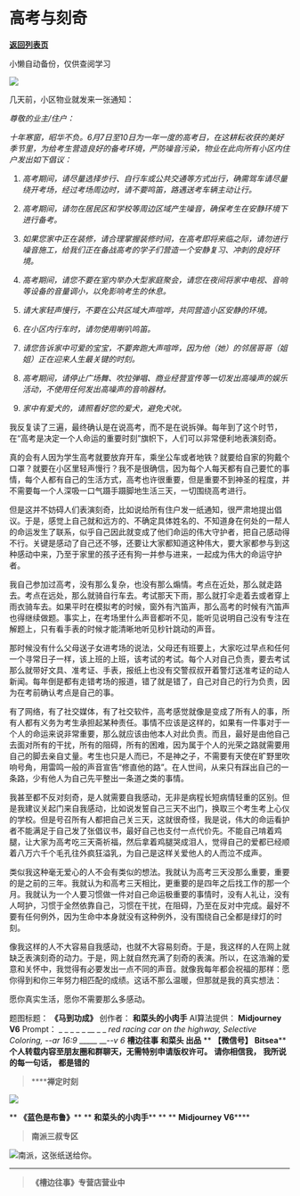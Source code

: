 # 高考与刻奇

[**返回列表页**](/gzh/槽边往事)

小懒自动备份，仅供查阅学习

![](https://mmbiz.qpic.cn/mmbiz_jpg/Ia6gU9JNtkpqd8DUA755Crn10xiagru91tl43dRzWJISic02diawXqsiatTRTGr3Tr8yiavllAvqWCrLAzpmUVKFt2A/640?wx_fmt=jpeg&from;=appmsg)

几天前，小区物业就发来一张通知：

 _尊敬的业主/住户：_

_十年寒窗，昭华不负。6月7日至10日为一年一度的高考日，在这耕耘收获的美好季节里，为给考生营造良好的备考环境，严防噪音污染，物业在此向所有小区内住户发出如下倡议：_

  1.  _高考期间，请尽量选择步行、自行车或公共交通等方式出行，确需驾车请尽量绕开考场，经过考场周边时，请不要鸣笛，路遇送考车辆主动让行。_

  2.  _高考期间，请勿在居民区和学校等周边区域产生噪音，确保考生在安静环境下进行备考。_

  3.  _如果您家中正在装修，请合理掌握装修时间，在高考即将来临之际，请勿进行噪音施工，给我们正在备战高考的学子们营造一个安静复习、冲刺的良好环境。_

  4.  _高考期间，请您不要在室内举办大型家庭聚会，请您在夜间将家中电视、音响等设备的音量调小，以免影响考生的休息。_

  5.  _请大家轻声慢行，不要在公共区域大声喧哗，共同营造小区安静的环境。_

  6.  _在小区内行车时，请勿使用喇叭鸣笛。_

  7.  _请您告诉家中可爱的宝宝，不要奔跑大声喧哗，因为他（她）的邻居哥哥（姐姐）正在迎来人生最关键的时刻。_

  8.  _高考期间，请停止广场舞、吹拉弹唱、商业经营宣传等一切发出高噪声的娱乐活动，不使用任何发出高噪声的音响器材。_

  9.  _家中有爱犬的，请照看好您的爱犬，避免犬吠。_

我反复读了三遍，最终确认是在说高考，而不是在说拆弹。每年到了这个时节，在“高考是决定一个人命运的重要时刻”旗帜下，人们可以非常便利地表演刻奇。

真的会有人因为学生高考就要放弃开车，乘坐公车或者地铁？就要给自家的狗戴个口罩？就要在小区里轻声慢行？我不是很确信，因为每个人每天都有自己要忙的事情，每个人都有自己的生活方式，高考也许很重要，但是重要不到神圣的程度，并不需要每一个人深吸一口气蹑手蹑脚地生活三天，一切围绕高考进行。

但是这并不妨碍人们表演刻奇，比如说给所有住户发一纸通知，很严肃地提出倡议。于是，感觉上自己就和远方的、不确定具体姓名的、不知道身在何处的一帮人的命运发生了联系，似乎自己因此就变成了他们命运的伟大守护者，把自己感动得不行。关键是感动了自己还不够，还要让大家都知道这种伟大，要大家都参与到这种感动中来，乃至于家里的孩子还有狗一并参与进来，一起成为伟大的命运守护者。

我自己参加过高考，没有那么复杂，也没有那么煽情。考点在近处，那么就走路去。考点在远处，那么就骑自行车去。考试那天下雨，那么就打伞走着去或者穿上雨衣骑车去。如果平时在模拟考的时候，窗外有汽笛声，那么高考的时候有汽笛声也得继续做题。事实上，在考场里什么声音都听不见，能听见说明自己没有专注在解题上，只有看手表的时候才能清晰地听见秒针跳动的声音。

那时候没有什么父母送子女进考场的说法，父母还有班要上，大家吃过早点和任何一个寻常日子一样，该上班的上班，该考试的考试。每个人对自己负责，要去考试那么就带好文具、准考证、手表，报纸上也没有交警叔叔开着警灯送准考证的动人新闻。每年倒是都有走错考场的报道，错了就是错了，自己对自己的行为负责，因为在考前确认考点是自己的事。  

有了网络，有了社交媒体，有了社交软件，高考感觉就像是变成了所有人的事，所有人都有义务为考生承担起某种责任。事情不应该是这样的，如果有一件事对于一个人的命运来说非常重要，那么就应该由他本人对此负责。而且，最好是由他自己去面对所有的干扰，所有的阻碍，所有的困难，因为属于个人的光荣之路就需要用自己的脚去亲自丈量。考生也只是人而已，不是神之子，不需要有天使在旷野里吹响号角，用雷鸣一般的声音宣告“修直他的路”。在人世间，从来只有踩出自己的一条路，少有他人为自己先平整出一条道之类的事情。

我甚至都不反对刻奇，是人就需要自我感动，无非是病程长短病情轻重的区别。但是我建议关起门来自我感动，比如说发誓自己三天不出门，换取三个考生考上心仪的学校。但是号召所有人都把自己关三天，这就很奇怪，我是说，伟大的命运看护者不能满足于自己发了张倡议书，最好自己也支付一点代价先。不能自己啃着鸡腿，让大家为高考吃三天斋祈福，然后拿着鸡腿哭成泪人，觉得自己的爱都已经顺着八万六千个毛孔往外疯狂溢乳，为自己是这样关爱他人的人而泣不成声。

类似我这种毫无爱心的人不会有类似的想法。我就认为高考三天没那么重要，重要的是之前的三年。我就认为和高考三天相比，更重要的是四年之后找工作的那一个月。我就认为一个人要习惯做一件对自己命运极重要的事情时，没有人礼让，没有人呵护，习惯于全然依靠自己，习惯在干扰，在阻碍，乃至在反对中完成。最好不要有任何例外，因为生命中本身就没有这种例外，没有围绕自己全都是绿灯的时刻。  

像我这样的人不大容易自我感动，也就不大容易刻奇。于是，我这样的人在网上就缺乏表演刻奇的动力。于是，网上就自然充满了刻奇的表演。所以，在这浩瀚的爱意和关怀中，我觉得有必要发出一点不同的声音。就像我每年都会祝福的那样：愿你得到和你三年努力相匹配的成绩。这话不那么温暖，但那就是我的真实想法：

愿你真实生活，愿你不需要那么多感动。  

  
题图标题： **《马到功成》** 创作者： **和菜头的小肉手** AI算法提供： **Midjourney V6** Prompt： _ _ _ _ _
__ _ _ _red racing car on the highway, Selective Coloring, --ar 16:9_ _____
___\--v 6_ **槽边往事** **和菜头 出品** ** **【微信号】** **Bitsea****
**个人转载内容至朋友圈和群聊天，无需特别申请版权许可。** **请你相信我，** **我所说的每一句话，** **都是错的**

>  ******禅定时刻**

![](https://mmbiz.qpic.cn/mmbiz_jpg/Ia6gU9JNtkpqd8DUA755Crn10xiagru91ib8Nln4HRpgOEwEymiaaSypLOJ3r6LCict4lQoSialicvZUcBDsbblGrzfQ/640?wx_fmt=jpeg&from;=appmsg)

 ** **《蓝色是布鲁》**** ** **和菜头的小肉手**** ** ** **Midjourney V6******

>  **南派三叔专区**

![](https://mmbiz.qpic.cn/mmbiz_jpg/Ia6gU9JNtkpqd8DUA755Crn10xiagru91w2nClYn9IZ3dCCiaPvhHLDpFicb2KgpPYBkJdAT6hF24VrwjfG75CdnA/640?wx_fmt=jpeg&from;=appmsg)南派，这张纸送给你。
****

>  **《槽边往事》专营店营业中**

  
  

